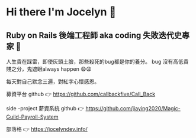 # Hi there I'm Jocelyn 👋

## Ruby on Rails 後端工程師 aka coding 失敗迭代史專家 🐸
人生貴在踩雷，即使灰頭土臉，那些殺死的bug都是你的養分。
bug 沒有高低貴賤之分，鬼遮眼always happen 😩😩

每天對自己默念三遍，對紅字心懷感恩。

募資平台 github 👉 https://github.com/callbackfive/Call_Back 

side -project 薪資系統  github 👉 https://github.com/jiaying2020/Magic-Guild-Payroll-System

部落格 👉 https://jocelyndev.info/

